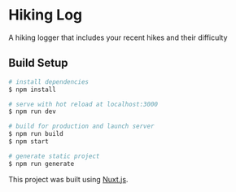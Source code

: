 # Hiking Log

A hiking logger that includes your recent hikes and their difficulty

## Build Setup

``` bash
# install dependencies
$ npm install

# serve with hot reload at localhost:3000
$ npm run dev

# build for production and launch server
$ npm run build
$ npm start

# generate static project
$ npm run generate
```

This project was built using [Nuxt.js](https://nuxtjs.org).
